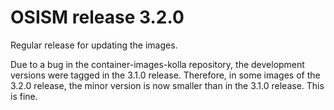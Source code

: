 # OSISM release 3.2.0

Regular release for updating the images.

Due to a bug in the container-images-kolla repository, the development versions
were tagged in the 3.1.0 release. Therefore, in some images of the 3.2.0 release,
the minor version is now smaller than in the 3.1.0 release. This is fine.
